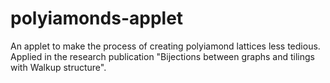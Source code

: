 # polyiamonds-applet
An applet to make the process of creating polyiamond lattices less tedious. Applied in the research publication "Bijections between graphs and tilings with Walkup structure".
